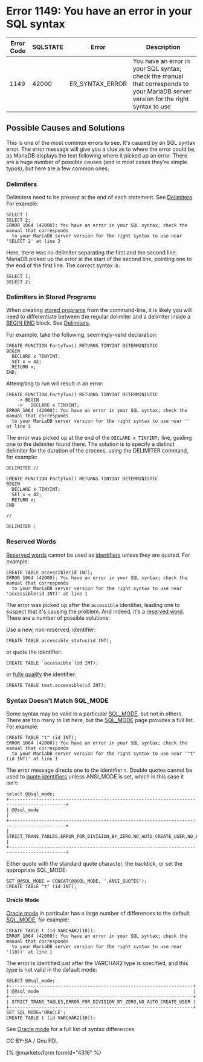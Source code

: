 # Error 1149: You have an error in your SQL syntax

| Error Code | SQLSTATE | Error             | Description                                                                                                                        |
| ---------- | -------- | ----------------- | ---------------------------------------------------------------------------------------------------------------------------------- |
| 1149       | 42000    | ER\_SYNTAX\_ERROR | You have an error in your SQL syntax; check the manual that corresponds to your MariaDB server version for the right syntax to use |

## Possible Causes and Solutions

This is one of the most common errors to see. It's caused by an SQL syntax error. The error message will give you a clue as to where the error could be, as MariaDB displays the text following where it picked up an error. There are a huge number of possible causes (and in most cases they're simple typos), but here are a few common ones;

### Delimiters

Delimiters need to be present at the end of each statement. See [Delimiters](../../../../../clients-and-utilities/mariadb-client/delimiters.md).\
For example:

```
SELECT 1
SELECT 2;
ERROR 1064 (42000): You have an error in your SQL syntax; check the manual that corresponds 
  to your MariaDB server version for the right syntax to use near 'SELECT 2' at line 2
```

Here, there was no delimiter separating the first and the second line. MariaDB picked up the error at the start of the second line, pointing one to the end of the first line. The correct syntax is:

```
SELECT 1;
SELECT 2;
```

### Delimiters in Stored Programs

When creating [stored programs](../../../../../server-usage/stored-routines/) from the command-line, it is likely you will need to differentiate between the regular delimiter and a delimiter inside a [BEGIN END](../../../../../server-usage/programmatic-compound-statements/begin-end.md) block. See [Delimiters](../../../../../clients-and-utilities/mariadb-client/delimiters.md).

For example, take the following, seemingly-valid declaration:

```
CREATE FUNCTION FortyTwo() RETURNS TINYINT DETERMINISTIC
BEGIN
  DECLARE x TINYINT;
  SET x = 42;
  RETURN x;
END;
```

Attempting to run will result in an error:

```
CREATE FUNCTION FortyTwo() RETURNS TINYINT DETERMINISTIC
    -> BEGIN
    ->   DECLARE x TINYINT;
ERROR 1064 (42000): You have an error in your SQL syntax; check the manual that corresponds 
  to your MariaDB server version for the right syntax to use near '' at line 3
```

The error was picked up at the end of the `DECLARE x TINYINT;` line, guiding one to the delimiter found there. The solution is to specify a distinct delimiter for the duration of the process, using the DELIMITER command, for example:

```
DELIMITER //

CREATE FUNCTION FortyTwo() RETURNS TINYINT DETERMINISTIC
BEGIN
  DECLARE x TINYINT;
  SET x = 42;
  RETURN x;
END 

//

DELIMITER ;
```

### Reserved Words

[Reserved words](../../../../../community/sql-structure/sql-language-structure/reserved-words.md) cannot be used as [identifiers](../../../../../community/sql-structure/sql-language-structure/identifier-names.md) unless they are quoted. For example:

```
CREATE TABLE accessible(id INT);
ERROR 1064 (42000): You have an error in your SQL syntax; check the manual that corresponds 
  to your MariaDB server version for the right syntax to use near 'accessible(id INT)' at line 1
```

The error was picked up after the `accessible` identifier, leading one to suspect that it's causing the problem. And indeed, it's a [reserved word](../../../../../community/sql-structure/sql-language-structure/reserved-words.md). There are a number of possible solutions.

Use a new, non-reserved, identifier:

```
CREATE TABLE accessible_status(id INT);
```

or quote the identifier:

```
CREATE TABLE `accessible`(id INT);
```

or [fully qualify](../../../../../community/sql-structure/sql-language-structure/identifier-qualifiers.md) the identifier:

```
CREATE TABLE test.accessible(id INT);
```

### Syntax Doesn't Match SQL\_MODE

Some syntax may be valid in a particular [SQL\_MODE](../../../../../server-management/variables-and-modes/sql-mode.md), but not in others. There are too many to list here, but the [SQL\_MODE](../../../../../server-management/variables-and-modes/sql-mode.md) page provides a full list.\
For example:

```
CREATE TABLE "t" (id INT);
ERROR 1064 (42000): You have an error in your SQL syntax; check the manual that corresponds 
  to your MariaDB server version for the right syntax to use near '"t" (id INT)' at line 1
```

The error message directs one to the identifier `t`. Double quotes cannot be used to [quote identifiers](../../../../../community/sql-structure/sql-language-structure/identifier-names.md#quote-character) unless ANSI\_MODE is set, which in this case it isn't:

```
select @@sql_mode;
+-------------------------------------------------------------------------------------------+
| @@sql_mode                                                                                |
+-------------------------------------------------------------------------------------------+
| STRICT_TRANS_TABLES,ERROR_FOR_DIVISION_BY_ZERO,NO_AUTO_CREATE_USER,NO_ENGINE_SUBSTITUTION |
+-------------------------------------------------------------------------------------------+
```

Either quote with the standard quote character, the backtick, or set the appropriate SQL\_MODE:

```
SET @@SQL_MODE = CONCAT(@@SQL_MODE, ',ANSI_QUOTES');
CREATE TABLE "t" (id INT);
```

#### Oracle Mode

[Oracle mode](https://app.gitbook.com/s/aEnK0ZXmUbJzqQrTjFyb/comparison/sql_modeoracle) in particular has a large number of differences to the default [SQL\_MODE](../../../../../server-management/variables-and-modes/sql-mode.md), for example:

```
CREATE TABLE t (id VARCHAR2(10));
ERROR 1064 (42000): You have an error in your SQL syntax; check the manual that corresponds 
  to your MariaDB server version for the right syntax to use near '(10))' at line 1
```

The error is identified just after the VARCHAR2 type is specified, and this type is not valid in the default mode:

```
SELECT @@sql_mode;
+--------------------------------------------------------------------+
| @@sql_mode                                                         |
+--------------------------------------------------------------------+
| STRICT_TRANS_TABLES,ERROR_FOR_DIVISION_BY_ZERO,NO_AUTO_CREATE_USER |
+--------------------------------------------------------------------+
SET SQL_MODE='ORACLE';
CREATE TABLE t (id VARCHAR2(10));
```

See [Oracle mode](https://app.gitbook.com/s/aEnK0ZXmUbJzqQrTjFyb/comparison/sql_modeoracle) for a full list of syntax differences.

CC BY-SA / Gnu FDL

{% @marketo/form formId="4316" %}
